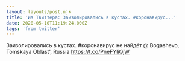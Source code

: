 ```yaml
---
layout: layouts/post.njk
title: 'Из Твиттера: Заизолировались в кустах. #коронавирус...'
date: 2020-05-10T11:19:24.000Z
tags: 'from twitter'
---
```



Заизолировались в кустах. #коронавирус не найдёт @ Bogashevo, Tomskaya Oblast', Russia https://t.co/PneFYliQjW

